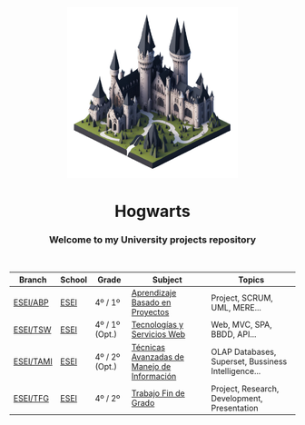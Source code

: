 <div align="center">
    <img src=".github/readme/logo.png" alt="University" title="Hogwarts" width="300" />
    <h1>Hogwarts</h1>
    <h3>Welcome to my University projects repository</h3>
    <br/>

| Branch | School | Grade | Subject | Topics |
| --- | --- | --- | --- | --- |
| [ESEI/ABP](https://github.com/CosasDePuma/Hogwarts/tree/ESEI/ABP) | [ESEI](https://esei.uvigo.es/) | 4º / 1º | [Aprendizaje Basado en Proyectos](https://esei.uvigo.es/es/asignaturas/grao/aprendizaxe-baseada-en-proxectos/) | Project, SCRUM, UML, MERE... |
| [ESEI/TSW](https://github.com/CosasDePuma/Hogwarts/tree/ESEI/TSW) | [ESEI](https://esei.uvigo.es/) | 4º / 1º (Opt.) | [Tecnologías y Servicios Web](https://esei.uvigo.es/es/asignaturas/grao/tecnoloxias-e-servizos-web/) | Web, MVC, SPA, BBDD, API... |
| [ESEI/TAMI](https://github.com/CosasDePuma/Hogwarts/tree/ESEI/TAMI) | [ESEI](https://esei.uvigo.es/) | 4º / 2º (Opt.) | [Técnicas Avanzadas de Manejo de Información](https://esei.uvigo.es/es/asignaturas/grao/tecnicas-avanzadas-de-manexo-de-informacion/) | OLAP Databases, Superset, Bussiness Intelligence... |
| [ESEI/TFG](https://github.com/CosasDePuma/Hogwarts/tree/ESEI/TFG) | [ESEI](https://esei.uvigo.es/) | 4º / 2º | [Trabajo Fin de Grado](https://esei.uvigo.es/es/asignaturas/grao/traballo-de-fin-de-grao/) | Project, Research, Development, Presentation |

</div>
